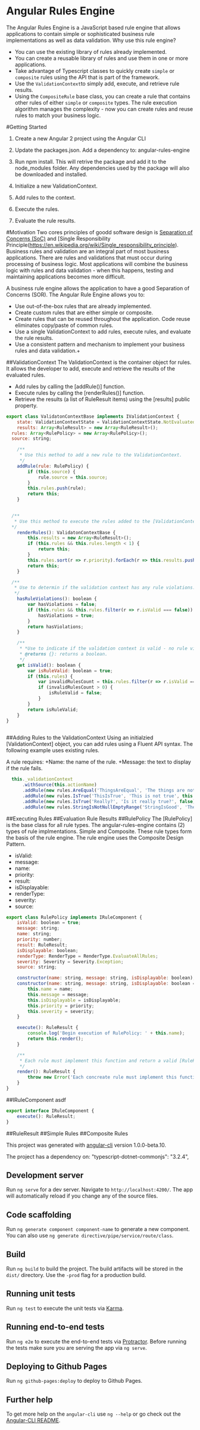 
# Angular Rules Engine
The Angular Rules Engine is a JavaScript based rule engine that allows applications to contain simple or sophisticated business rule implementations as well as data validation. Why use this rule engine?

+ You can use the existing library of rules already implemented. 
+ You can create a reusable library of rules and use them in one or more applications.
+ Take advantage of Typescript classes to quickly create `simple` or `composite` rules using the API that is part of the framework.
+ Use the `ValidationContext`to simply add, execute, and retrieve rule results.
+ Using the `CompositeRule` base class, you can  create a rule that contains other rules of either `simple` or `composite` types. The rule execution algorithm manages the complexity - now you can create rules and reuse rules to match your business logic. 

#Getting Started
1. Create a new Angular 2 project using the Angular CLI
2. Update the packages.json. Add a dependency to: angular-rules-engine
3. Run npm install. This will retrive the package and add it to the node_modules folder. Any dependencies used by the package will also be downloaded and installed. 

1. Initialize a new ValidationContext.
2. Add rules to the context.
3. Execute the rules.
4. Evaluate the rule results.

#Motivation
Two cores principles of goodd software design is [Separation of Concerns (SoC)](https://en.wikipedia.org/wiki/Separation_of_concerns) and [Single Responsibility Principle(https://en.wikipedia.org/wiki/Single_responsibility_principle). Business rules and validation are an integral part of most business applications. There are rules and validations that must occur during processing of business logic. Most applications will combine the business logic with rules and data validation - when this happens, testing and maintaining applications becomes more difficult.

A business rule engine allows the application to have a good Separation of Concerns (SOR). The Angular Rule Engine allows you to:

+ Use out-of-the-box rules that are already implemented.
+ Create custom rules that are either simple or composite.
+ Create rules that can be reused throughout the application. Code reuse eliminates copy/paste of common rules.
+ Use a single ValidationContext to add rules, execute rules, and evaluate the rule results. 
+ Use a consistent pattern and mechanism to implement your business rules and data validation.+ 

##ValidationContext
The ValidationContext is the container object for rules. It allows the developer to add, execute and retrieve the results of the evaluated rules. 

+ Add rules by calling the [addRule()] function. 
+ Execute rules by calling the [renderRules()] function.
+ Retrieve the results (a list of RuleResult items) using the [results] public property.

```js
export class ValidatonContextBase implements IValidationContext {
	state: ValidationContextState = ValidationContextState.NotEvaluated;
	results: Array<RuleResult> = new Array<RuleResult>();
  rules: Array<RulePolicy> = new Array<RulePolicy>();
  source: string;

	/**
	 * Use this method to add a new rule to the ValidationContext. 
	 */
    addRule(rule: RulePolicy) {
        if (this.source) {
            rule.source = this.source;
        }
        this.rules.push(rule);
		return this;
	}

  
  /**
   * Use this method to execute the rules added to the [ValidationContext].
  */
    renderRules(): ValidatonContextBase {
		this.results = new Array<RuleResult>();
		if (this.rules && this.rules.length < 1) {
			return this;
		}
		this.rules.sort(r => r.priority).forEach(r => this.results.push(r.execute()));
		return this;
	}

  /**
   * Use to determin if the validation context has any rule violations.
   */
	hasRuleViolations(): boolean {
		var hasViolations = false;
		if (this.rules && this.rules.filter(r => r.isValid === false)) {
			hasViolations = true;
		}
		return hasViolations;
	}

    /**
     * *Use to indicate if the validation context is valid - no rule violations.
     * @returns {}: returns a boolean.
     */
	get isValid(): boolean {
		var isRuleValid: boolean = true;
		if (this.rules) {
			var invalidRulesCount = this.rules.filter(r => r.isValid === false).length;
			if (invalidRulesCount > 0) {
				isRuleValid = false;
			}
		}
		return isRuleValid;
	}
}
  
```

##Adding Rules to the ValidationContext
Using an initialzied [ValidationContext] object, you can add rules using a Fluent API syntax. The following example uses existing rules. 

A rule requires:
+Name: the name of the rule.
+Message: the text to display if the rule fails.

```js
  this._validationContext
      .withSource(this.actionName)
      .addRule(new rules.AreEqual('ThingsAreEqual', 'The things are not equal.', 'this', 'that', false))
      .addRule(new rules.IsTrue('ThisIsTrue', 'This is not true', this.isDone, true))
      .addRule(new rules.IsTrue('Really?', 'Is it really true?', false))
      .addRule(new rules.StringIsNotNullEmptyRange('StringIsGood', 'The string is not valid.', 'Hi', 3, 10));
```

##Executing Rules
##Evaluation Rule Results
##RulePolicy
The [RulePolicy] is the base class for all rule types. The angular-rules-engine contains (2) types of rule implmentations. Simple and Composite. These rule types form the basis of the rule engine. The rule engine uses the Composite Design Pattern.

+ isValid: 
+ message: 
+ name:
+ priority:
+ result: 
+ isDisplayable:
+ renderType: 
+ severity: 
+ source: 

```js
export class RulePolicy implements IRuleComponent {
    isValid: boolean = true;
    message: string;
    name: string;
    priority: number;
    result: RuleResult;
    isDisplayable: boolean;
    renderType: RenderType = RenderType.EvaluateAllRules;
    severity: Severity = Severity.Exception;
    source: string;

    constructor(name: string, message: string, isDisplayable: boolean);
    constructor(name: string, message: string, isDisplayable: boolean = false, severity: Severity = Severity.Exception, priority: number = 0) {
        this.name = name;
        this.message = message;
        this.isDisplayable = isDisplayable;
        this.priority = priority;
        this.severity = severity;
    }

    execute(): RuleResult {
        console.log('Begin execution of RulePolicy: ' + this.name);
        return this.render();
    }

    /**
     * Each rule must implement this function and return a valid [RuleResult].
     */
    render(): RuleResult {
        throw new Error('Each concreate rule must implement this function and return a valid Result.');
    }
}
```
##IRuleComponent
asdf

```js
export interface IRuleComponent {
    execute(): RuleResult;
}
```
##RuleResult
##Simple Rules
##Composite Rules

This project was generated with [angular-cli](https://github.com/angular/angular-cli) version 1.0.0-beta.10.

The project has a dependency on: "typescript-dotnet-commonjs": "3.2.4",

## Development server
Run `ng serve` for a dev server. Navigate to `http://localhost:4200/`. The app will automatically reload if you change any of the source files.

## Code scaffolding

Run `ng generate component component-name` to generate a new component. You can also use `ng generate directive/pipe/service/route/class`.

## Build

Run `ng build` to build the project. The build artifacts will be stored in the `dist/` directory. Use the `-prod` flag for a production build.

## Running unit tests

Run `ng test` to execute the unit tests via [Karma](https://karma-runner.github.io).

## Running end-to-end tests

Run `ng e2e` to execute the end-to-end tests via [Protractor](http://www.protractortest.org/). 
Before running the tests make sure you are serving the app via `ng serve`.

## Deploying to Github Pages

Run `ng github-pages:deploy` to deploy to Github Pages.

## Further help

To get more help on the `angular-cli` use `ng --help` or go check out the [Angular-CLI README](https://github.com/angular/angular-cli/blob/master/README.md).

